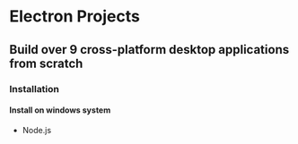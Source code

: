 # Electron Projects

## Build over 9 cross-platform desktop applications from scratch

### Installation

#### Install on windows system

- Node.js
